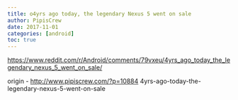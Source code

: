 ```yaml
---
title: o4yrs ago today, the legendary Nexus 5 went on sale
author: PipisCrew
date: 2017-11-01
categories: [android]
toc: true
---
```


https://www.reddit.com/r/Android/comments/79vxeu/4yrs_ago_today_the_legendary_nexus_5_went_on_sale/

origin - http://www.pipiscrew.com/?p=10884 4yrs-ago-today-the-legendary-nexus-5-went-on-sale